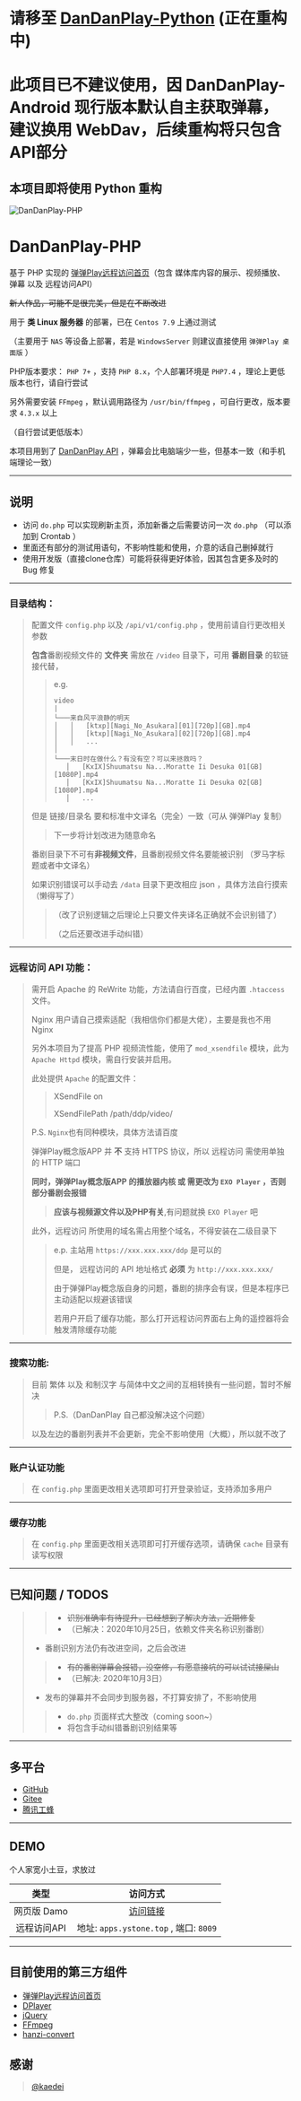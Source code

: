 # 请移至 [DanDanPlay-Python](https://github.com/CberYellowstone/DanDanPlay-Python) (正在重构中)

# 此项目已不建议使用，因 DanDanPlay-Android 现行版本默认自主获取弹幕，建议换用 WebDav，后续重构将只包含API部分
## 本项目即将使用 Python 重构

![DanDanPlay-PHP](https://socialify.git.ci/CberYellowstone/DanDanPlay-PHP/image?description=1&descriptionEditable=DanDanPlay%20%E8%BF%9C%E7%A8%8B%E8%AE%BF%E9%97%AE%20%E7%9A%84%20PHP%20%E5%AE%9E%E7%8E%B0%E7%89%88%E6%9C%AC&font=Raleway&forks=1&issues=1&logo=https%3A%2F%2Fcdn.jsdelivr.net%2Fgh%2FCberYellowstone%2FDanDanPlay-PHP%40master%2Fsrc%2Fddp-black.png&pattern=Brick%20Wall&pulls=1&stargazers=1&theme=Dark)

# DanDanPlay-PHP

基于 PHP 实现的 [弹弹Play远程访问首页](https://github.com/kaedei/dandanplay-libraryindex)（包含 媒体库内容的展示、视频播放、弹幕 以及 远程访问API）

~~新人作品，可能不是很完美，但是在不断改进~~

用于 **类 Linux 服务器** 的部署，已在 `Centos 7.9` 上通过测试

（主要用于 `NAS` 等设备上部署，若是 `WindowsServer` 则建议直接使用 `弹弹Play 桌面版` ）

PHP版本要求： `PHP 7+` ，支持 `PHP 8.x`，个人部署环境是 `PHP7.4` ，理论上更低版本也行，请自行尝试

另外需要安装 `FFmpeg` ，默认调用路径为 `/usr/bin/ffmpeg` ，可自行更改，版本要求 `4.3.x` 以上

（自行尝试更低版本）

本项目用到了 [DanDanPlay API](https://api.acplay.net/swagger/ui/index#/) ，弹幕会比电脑端少一些，但基本一致（和手机端理论一致）

---

## 说明

* 访问 `do.php` 可以实现刷新主页，添加新番之后需要访问一次 `do.php` （可以添加到 Crontab ）
* 里面还有部分的测试用语句，不影响性能和使用，介意的话自己删掉就行
* 使用开发版（直接clone仓库）可能将获得更好体验，因其包含更多及时的 Bug 修复

---
### 目录结构：

>配置文件 `config.php` 以及 `/api/v1/config.php` ，使用前请自行更改相关参数
>
>**包含**番剧视频文件的 **文件夹** 需放在 `/video` 目录下，可用 **番剧目录** 的软链接代替，
>> e.g.
>>
>>```
>>video
>>|
>>└───来自风平浪静的明天
>>│   │   [ktxp][Nagi_No_Asukara][01][720p][GB].mp4
>>│   │   [ktxp][Nagi_No_Asukara][02][720p][GB].mp4
>>│   │   ...
>>│    
>>└───末日时在做什么？有没有空？可以来拯救吗？
>>    │   [KxIX]Shuumatsu Na...Moratte Ii Desuka 01[GB][1080P].mp4
>>    │   [KxIX]Shuumatsu Na...Moratte Ii Desuka 02[GB][1080P].mp4
>>    │   ...
>>```
>>
>但是 链接/目录名 要和标准中文译名（完全）一致（可从 弹弹Play 复制）
>>下一步将计划改进为随意命名
>
>番剧目录下不可有**非视频文件**，且番剧视频文件名要能被识别 （罗马字标题或者中文译名）
>
>如果识别错误可以手动去 `/data` 目录下更改相应 json ，具体方法自行摸索（懒得写了）
>
>>（改了识别逻辑之后理论上只要文件夹译名正确就不会识别错了）
>>
>>（之后还要改进手动纠错）
>

---
 
### 远程访问 API 功能：

>需开启 Apache 的 ReWrite 功能，方法请自行百度，已经内置 `.htaccess` 文件。
>
>Nginx 用户请自己摸索适配（我相信你们都是大佬），主要是我也不用 Nginx
>
>另外本项目为了提高 PHP 视频流性能，使用了 `mod_xsendfile` 模块，此为 `Apache Httpd` 模块，需自行安装并启用。
>
>此处提供 `Apache` 的配置文件：
>>
>>XSendFile on
>>
>>XSendFilePath /path/ddp/video/
>>
>
>P.S. `Nginx`也有同种模块，具体方法请百度
>
> 弹弹Play概念版APP 并 **不** 支持 HTTPS 协议，所以 远程访问 需使用单独的 HTTP 端口
> 
>**同时，弹弹Play概念版APP 的播放器内核 或 需更改为 `EXO Player` ，否则部分番剧会报错**
>>**应该与视频源文件以及PHP有关**,有问题就换 `EXO Player` 吧
>
>此外，远程访问 所使用的域名需占用整个域名，不得安装在二级目录下
>>e.p. 主站用 `https://xxx.xxx.xxx/ddp` 是可以的
>>
>>但是， 远程访问的 API 地址格式 **必须** 为 `http://xxx.xxx.xxx/`
>>
>>由于弹弹Play概念版自身的问题，番剧的排序会有误，但是本程序已主动适配以规避该错误 
>>
>>若用户开启了缓存功能，那么打开远程访问界面右上角的遥控器将会触发清除缓存功能

---
### 搜索功能:
>
>目前 繁体 以及 和制汉字 与简体中文之间的互相转换有一些问题，暂时不解决
>
>>P.S.（DanDanPlay 自己都没解决这个问题）
>
>以及左边的番剧列表并不会更新，完全不影响使用（大概），所以就不改了

---
### 账户认证功能

>在 `config.php` 里面更改相关选项即可打开登录验证，支持添加多用户

---
### 缓存功能

>在 `config.php` 里面更改相关选项即可打开缓存选项，请确保 `cache` 目录有读写权限


---

## 已知问题 / TODOS

>>* ~~识别准确率有待提升，已经想到了解决方法，近期修复~~
>>* （已解决：2020年10月25日，依赖文件夹名称识别番剧）
>
>* 番剧识别方法仍有改进空间，之后会改进
>>* ~~有的番剧弹幕会报错，没空修，有愿意接坑的可以试试接屎山~~
>>* （已解决: 2020年10月3日）
>
>* 发布的弹幕并不会同步到服务器，不打算安排了，不影响使用
>>* `do.php` 页面样式大整改（coming soon~）
>>* 将包含手动纠错番剧识别结果等

---

## 多平台

* [GitHub](https://github.com/CberYellowstone/DanDanPlay-PHP)
* [Gitee](https://gitee.com/Yellowstone/DanDanPlay-PHP)
* [腾讯工蜂](https://git.code.tencent.com/Yellowstone/DanDanPlay-PHP)

---

## DEMO
个人家宽小土豆，求放过

|  类型         | 访问方式  |
|    :-:      |   :-:    |
| 网页版 Damo  | [访问链接](https://apps.ystone.top:488/ddp/) |
| 远程访问API  | 地址: `apps.ystone.top` , 端口: `8009` |

---

## 目前使用的第三方组件

* [弹弹Play远程访问首页](https://github.com/kaedei/dandanplay-libraryindex)
* [DPlayer](https://github.com/MoePlayer/DPlayer)
* [jQuery](https://github.com/jquery/jquery)
* [FFmpeg](https://github.com/FFmpeg/FFmpeg)
* [hanzi-convert](https://github.com/uutool/hanzi-convert)

## 感谢
> [@kaedei](https://github.com/kaedei)
